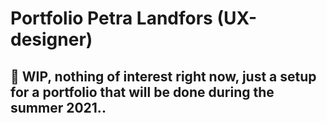 # Portfolio Petra Landfors (UX-designer)

## :construction: WIP, nothing of interest right now, just a setup for a portfolio that will be done during the summer 2021..
